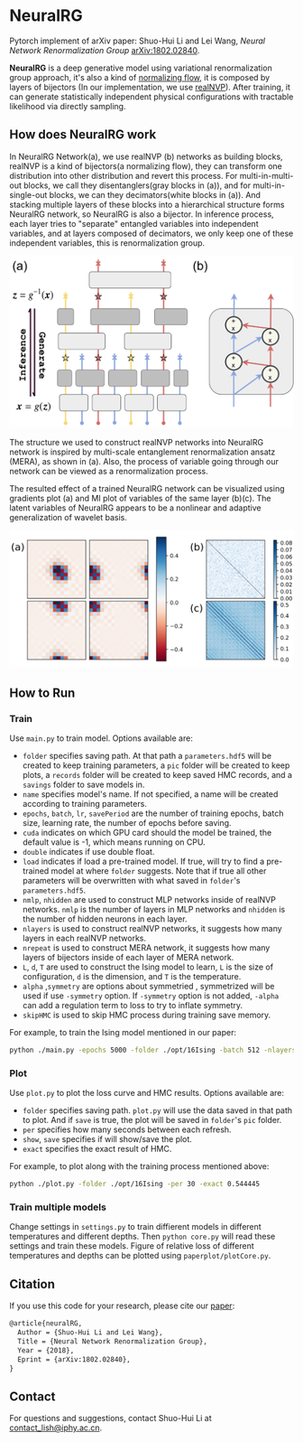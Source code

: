 

# NeuralRG 

Pytorch implement of arXiv paper: Shuo-Hui Li and Lei Wang, *Neural Network Renormalization Group* [arXiv:1802.02840](https://arxiv.org/abs/1802.02840).

**NeuralRG** is a deep generative model using variational renormalization group approach, it's also a kind of [normalizing flow](https://blog.evjang.com/2018/01/nf1.html), it is composed by layers of bijectors (In our implementation, we use [realNVP](https://arxiv.org/abs/1605.08803)). After training, it can generate statistically independent physical configurations with tractable likelihood via directly sampling.

## How does NeuralRG work

In NeuralRG Network(a), we use realNVP (b) networks as building blocks, realNVP is a kind of bijectors(a normalizing flow), they can transform one distribution into other distribution and revert this process. For multi-in-multi-out blocks, we call they disentanglers(gray blocks in (a)), and for multi-in-single-out blocks, we can they decimators(white blocks in (a)). And stacking multiple layers of these blocks into a hierarchical structure forms NeuralRG network, so NeuralRG is also a bijector. In inference process, each layer tries to "separate" entangled variables into independent variables, and at layers composed of decimators, we only keep one of these independent variables, this is renormalization group.

![NeuralRG Network](etc/Nflow.png)

The structure we used to construct realNVP networks into NeuralRG network is inspired by multi-scale entanglement renormalization ansatz (MERA), as shown in (a). Also, the process of variable going through our network can be viewed as a renormalization process.

The resulted effect of a trained NeuralRG network can be visualized using gradients plot (a) and MI plot of variables of the same layer (b)(c). The latent variables of NeuralRG appears to be a nonlinear and adaptive generalization of wavelet basis.

![gradientAndMi](etc/gradAndMi.png)

## How to Run 

### Train

Use `main.py` to train model. Options available are:

* `folder` specifies saving path. At that path a `parameters.hdf5` will be created to keep training parameters, a `pic` folder will be created to keep plots, a `records` folder will be created to keep saved HMC records, and a `savings` folder to save models in.
* `name` specifies model's name. If not specified, a name will be created according to training parameters.
* `epochs`, `batch`, `lr`, `savePeriod` are the number of training epochs, batch size, learning rate, the number of epochs before saving.
* `cuda` indicates on which GPU card should the model be trained, the default value is -1, which means running on CPU.
* `double` indicates if use double float.
* `load` indicates if load a pre-trained model. If true, will try to find a pre-trained model at where `folder` suggests. Note that if true all other parameters will be overwritten with what saved in `folder`'s `parameters.hdf5`.
* `nmlp`, `nhidden` are used to construct MLP networks inside of realNVP networks. `nmlp` is the number of layers in MLP networks and `nhidden` is the number of hidden neurons in each layer.
* `nlayers` is used to construct realNVP networks, it suggests how many layers in each realNVP networks.
* `nrepeat` is used to construct MERA network, it suggests how many layers of bijectors inside of each layer of MERA network.
* `L`, `d`, `T` are used to construct the Ising model to learn, `L` is the size of configuration, `d` is the dimension, and `T` is the temperature.
* `alpha` ,`symmetry` are options about symmetried , symmetrized will be used if use `-symmetry` option. If `-symmetry` option is not added, `-alpha` can add a regulation term to loss to try to inflate symmetry.
* `skipHMC` is used to skip HMC process during training save memory.

For example, to train the Ising model mentioned in our paper:

```bash
python ./main.py -epochs 5000 -folder ./opt/16Ising -batch 512 -nlayers 10 -nmlp 3 -nhidden 10 -L 16 -nrepeat 1 -savePeriod 100 -symmetry
```

### Plot

Use `plot.py` to plot the loss curve and HMC results. Options available are:

* `folder` specifies saving path. `plot.py` will use the data saved in that path to plot. And if `save` is true, the plot will be saved in `folder`'s `pic` folder.
* `per` specifies how many seconds between each refresh.
* `show`, `save` specifies if will show/save the plot.
* `exact` specifies the exact result of HMC.

For example, to plot along with the training process mentioned above:

```bash
python ./plot.py -folder ./opt/16Ising -per 30 -exact 0.544445
```

### Train multiple models

Change settings in `settings.py` to train diffierent models in different temperatures and different depths. Then `python core.py`  will read these settings and train these models. Figure of relative loss of different temperatures and depths can be plotted using `paperplot/plotCore.py`.

## Citation

If you use this code for your research, please cite our [paper](https://arxiv.org/abs/1802.02840):

```
@article{neuralRG,
  Author = {Shuo-Hui Li and Lei Wang},
  Title = {Neural Network Renormalization Group},
  Year = {2018},
  Eprint = {arXiv:1802.02840},
}
```

## Contact

For questions and suggestions, contact Shuo-Hui Li at [contact_lish@iphy.ac.cn](mailto:contact_lish@iphy.ac.cn).


